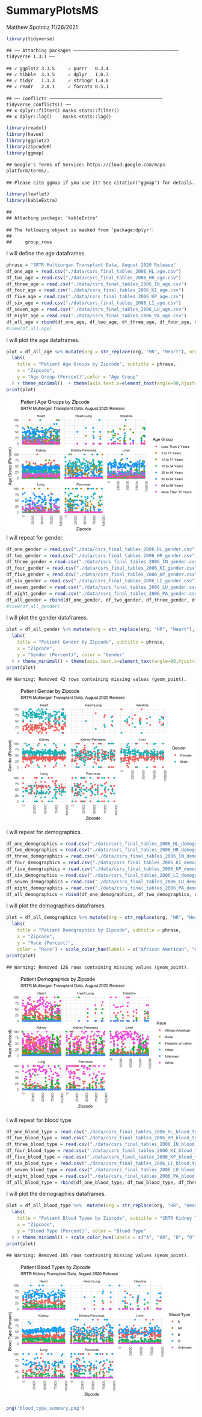 SummaryPlotsMS
================
Matthew Spotnitz
11/26/2021

``` r
library(tidyverse)
```

    ## ── Attaching packages ─────────────────────────────────────── tidyverse 1.3.1 ──

    ## ✓ ggplot2 3.3.5     ✓ purrr   0.3.4
    ## ✓ tibble  3.1.5     ✓ dplyr   1.0.7
    ## ✓ tidyr   1.1.3     ✓ stringr 1.4.0
    ## ✓ readr   2.0.1     ✓ forcats 0.5.1

    ## ── Conflicts ────────────────────────────────────────── tidyverse_conflicts() ──
    ## x dplyr::filter() masks stats::filter()
    ## x dplyr::lag()    masks stats::lag()

``` r
library(readxl)
library(haven)
library(ggplot2)
library(zipcodeR)
library(ggmap)
```

    ## Google's Terms of Service: https://cloud.google.com/maps-platform/terms/.

    ## Please cite ggmap if you use it! See citation("ggmap") for details.

``` r
library(leaflet)
library(kableExtra)
```

    ## 
    ## Attaching package: 'kableExtra'

    ## The following object is masked from 'package:dplyr':
    ## 
    ##     group_rows

I will define the age dataframes.

``` r
phrase = "SRTR Multiorgan Transplant Data, August 2020 Release"
df_one_age = read.csv("./data/csrs_final_tables_2006_HL_age.csv") 
df_two_age = read.csv("./data/csrs_final_tables_2006_HR_age.csv") 
df_three_age = read.csv("./data/csrs_final_tables_2006_IN_age.csv")
df_four_age = read.csv("./data/csrs_final_tables_2006_KI_age.csv")
df_five_age = read.csv("./data/csrs_final_tables_2006_KP_age.csv")
df_six_age = read.csv("./data/csrs_final_tables_2006_LI_age.csv")
df_seven_age = read.csv("./data/csrs_final_tables_2006_LU_age.csv")
df_eight_age = read.csv("./data/csrs_final_tables_2006_PA_age.csv")
df_all_age = rbind(df_one_age, df_two_age, df_three_age, df_four_age, df_five_age, df_six_age, df_seven_age, df_eight_age)
#view(df_all_age)
```

I will plot the age dataframes.

``` r
plot = df_all_age %>% mutate(org = str_replace(org, "HR", "Heart"), org = str_replace(org, "HL", "Heart-Lung"), org = str_replace(org, "IN", "Intestine"), org = str_replace(org, "KI", "Kidney"), org = str_replace(org, "KP", "Kidney-Pancreas"), org = str_replace(org, "LI", "Liver"), , org = str_replace(org, "LU", "Lung"), org = str_replace(org, "PA", "Pancreas")) %>% ggplot(aes(x=zipcode, y =age_category_percent, color = age_category)) + geom_point() + 
  labs(
    title = "Patient Age Groups by Zipcode", subtitle = phrase,
    x = "Zipcode",
    y = "Age Group (Percent)",color = "Age Group"
  ) + theme_minimal()  + theme(axis.text.x=element_text(angle=90,hjust=1)) + scale_color_hue(labels = c("Less Than 2 Years", "2 to 11 Years", "12 to 17 Years", "18 to 34 Years", "35 to 49 Years", "50 to 64 Years", "64 to 69 Years", "More Than 70 Years")) + facet_wrap(~org)
print(plot)
```

![](SummaryPlotsMS_files/figure-gfm/unnamed-chunk-3-1.png)<!-- --> I
will repeat for gender.

``` r
df_one_gender = read.csv("./data/csrs_final_tables_2006_HL_gender.csv") 
df_two_gender = read.csv("./data/csrs_final_tables_2006_HR_gender.csv") 
df_three_gender = read.csv("./data/csrs_final_tables_2006_IN_gender.csv")
df_four_gender = read.csv("./data/csrs_final_tables_2006_KI_gender.csv")
df_five_gender = read.csv("./data/csrs_final_tables_2006_KP_gender.csv")
df_six_gender = read.csv("./data/csrs_final_tables_2006_LI_gender.csv")
df_seven_gender = read.csv("./data/csrs_final_tables_2006_LU_gender.csv")
df_eight_gender = read.csv("./data/csrs_final_tables_2006_PA_gender.csv")
df_all_gender = rbind(df_one_gender, df_two_gender, df_three_gender, df_four_gender, df_five_gender, df_six_gender, df_seven_gender, df_eight_gender)
#view(df_all_gender)
```

I will plot the gender dataframes.

``` r
plot = df_all_gender %>% mutate(org = str_replace(org, "HR", "Heart"), org = str_replace(org, "HL", "Heart-Lung"), org = str_replace(org, "IN", "Intestine"), org = str_replace(org, "KI", "Kidney"), org = str_replace(org, "KP", "Kidney-Pancreas"), org = str_replace(org, "LI", "Liver"), , org = str_replace(org, "LU", "Lung"), org = str_replace(org, "PA", "Pancreas")) %>% ggplot(aes(x=zipcode, y =gender_category_percent, color = gender_category)) + geom_point()+ 
  labs(
    title = "Patient Gender by Zipcode", subtitle = phrase,
    x = "Zipcode",
    y = "Gender (Percent)", color = "Gender"
  ) + theme_minimal() + theme(axis.text.x=element_text(angle=90,hjust=1)) + scale_color_hue(labels = c("Female", "Male")) + facet_wrap(~org)
print(plot)
```

    ## Warning: Removed 42 rows containing missing values (geom_point).

![](SummaryPlotsMS_files/figure-gfm/unnamed-chunk-5-1.png)<!-- -->

I will repeat for demographics.

``` r
df_one_demographics = read.csv("./data/csrs_final_tables_2006_HL_demographics.csv") 
df_two_demographics = read.csv("./data/csrs_final_tables_2006_HR_demographics.csv") 
df_three_demographics = read.csv("./data/csrs_final_tables_2006_IN_demographics.csv")
df_four_demographics = read.csv("./data/csrs_final_tables_2006_KI_demographics.csv")
df_five_demographics = read.csv("./data/csrs_final_tables_2006_KP_demographics.csv")
df_six_demographics = read.csv("./data/csrs_final_tables_2006_LI_demographics.csv")
df_seven_demographics = read.csv("./data/csrs_final_tables_2006_LU_demographics.csv")
df_eight_demographics = read.csv("./data/csrs_final_tables_2006_PA_demographics.csv")
df_all_demographics = rbind(df_one_demographics, df_two_demographics, df_three_demographics, df_four_demographics, df_five_demographics, df_six_demographics, df_seven_demographics, df_eight_demographics)
```

I will plot the demographics dataframes.

``` r
plot = df_all_demographics %>% mutate(org = str_replace(org, "HR", "Heart"), org = str_replace(org, "HL", "Heart-Lung"), org = str_replace(org, "IN", "Intestine"), org = str_replace(org, "KI", "Kidney"), org = str_replace(org, "KP", "Kidney-Pancreas"), org = str_replace(org, "LI", "Liver"),  org = str_replace(org, "LU", "Lung"), org = str_replace(org, "PA", "Pancreas")) %>% ggplot(aes(x=zipcode, y =race_category_percent, color = race_category)) + geom_point() + theme_minimal() + 
  labs(
    title = "Patient Demographics by Zipcode", subtitle = phrase,
    x = "Zipcode",
    y = "Race (Percent)", 
    color = "Race") + scale_color_hue(labels = c("African American", "Asian", "Hispanic or Latino", "Other", "Unknown", "White")) + theme(axis.text.x=element_text(angle=90,hjust=1)) + facet_wrap(~org)
print(plot)
```

    ## Warning: Removed 126 rows containing missing values (geom_point).

![](SummaryPlotsMS_files/figure-gfm/unnamed-chunk-7-1.png)<!-- -->

I will repeat for blood type

``` r
df_one_blood_type = read.csv("./data/csrs_final_tables_2006_HL_blood_type.csv") 
df_two_blood_type = read.csv("./data/csrs_final_tables_2006_HR_blood_type.csv") 
df_three_blood_type = read.csv("./data/csrs_final_tables_2006_IN_blood_type.csv")
df_four_blood_type = read.csv("./data/csrs_final_tables_2006_KI_blood_type.csv")
df_five_blood_type = read.csv("./data/csrs_final_tables_2006_KP_blood_type.csv")
df_six_blood_type = read.csv("./data/csrs_final_tables_2006_LI_blood_type.csv")
df_seven_blood_type = read.csv("./data/csrs_final_tables_2006_LU_blood_type.csv")
df_eight_blood_type = read.csv("./data/csrs_final_tables_2006_PA_blood_type.csv")
df_all_blood_type = rbind(df_one_blood_type, df_two_blood_type, df_three_blood_type, df_four_blood_type, df_five_blood_type, df_six_blood_type, df_seven_blood_type, df_eight_blood_type)
```

I will plot the demographics dataframes.

``` r
plot = df_all_blood_type %>%  mutate(org = str_replace(org, "HR", "Heart"), org = str_replace(org, "HL", "Heart-Lung"), org = str_replace(org, "IN", "Intestine"), org = str_replace(org, "KI", "Kidney"), org = str_replace(org, "KP", "Kidney-Pancreas"), org = str_replace(org, "LI", "Liver"), org = str_replace(org, "LU", "Lung"), org = str_replace(org, "PA", "Pancreas")) %>% ggplot(aes(x=zipcode, y =blood_type_category_percent, color = blood_type_category)) + geom_point()+ 
  labs(
    title = "Patient Blood Types by Zipcode", subtitle = "SRTR Kidney Transplant Data, August 2020 Release",
    x = "Zipcode",
    y = "Blood Type (Percent)", color = "Blood Type"
  ) + theme_minimal() + scale_color_hue(labels = c("A", "AB", "B", "O", "Unknown")) + theme(axis.text.x=element_text(angle=90,hjust=1)) + facet_wrap(~org)
print(plot)
```

    ## Warning: Removed 105 rows containing missing values (geom_point).

![](SummaryPlotsMS_files/figure-gfm/unnamed-chunk-9-1.png)<!-- -->

``` r
png('blood_type_summary.png')
```
